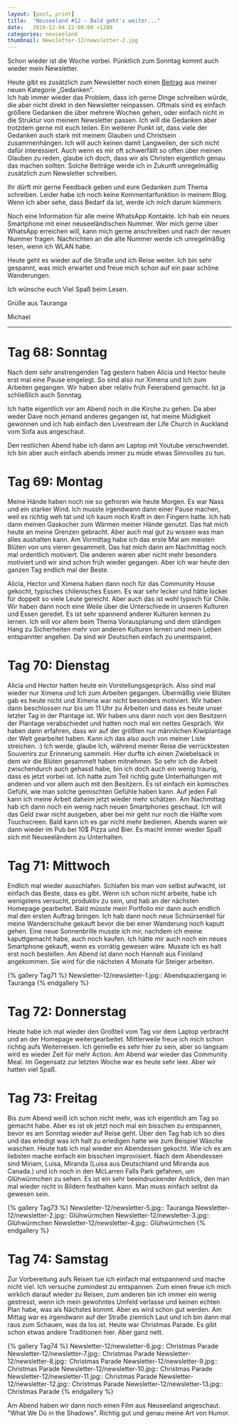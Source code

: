 ```yaml
---
layout: [post, print]
title:  "Neuseeland #12 – Bald geht's weiter..."
date:   2016-12-04 12:00:00 +1200
categories: neuseeland
thumbnail: Newsletter-12/newsletter-2.jpg
---
```

Schon wieder ist die Woche vorbei. Pünktlich zum Sonntag kommt auch wieder mein Newsletter. 

Heute gibt es zusätzlich zum Newsletter noch einen [Beitrag](/gedanken/2016/12/04/Arbeitsmoral/) aus meiner neuen Kategorie „Gedanken“.   
Ich hab immer wieder das Problem, dass ich gerne Dinge schreiben würde, die aber nicht direkt in den Newsletter reinpassen. Oftmals sind es einfach größere Gedanken die über mehrere Wochen gehen, oder einfach nicht in die Struktur von meinem Newsletter passen. Ich will die Gedanken aber trotzdem gerne mit euch teilen. Ein weiterer Punkt ist, dass viele der Gedanken auch stark mit meinem Glauben und Christsein zusammenhängen. Ich will auch keinen damit Langweilen, der sich nicht dafür interessiert. Auch wenn es mir oft schwerfällt so offen über meinen Glauben zu reden, glaube ich doch, dass wir als Christen eigentlich genau das machen sollten. Solche Beiträge werde ich in Zukunft unregelmäßig zusätzlich zum Newsletter schreiben.

Ihr dürft mir gerne Feedback geben und eure Gedanken zum Thema schreiben. Leider habe ich noch keine Kommentarfunktion in meinem Blog. Wenn ich aber sehe, dass Bedarf da ist, werde ich mich darum kümmern.

Noch eine Information für alle meine WhatsApp Kontakte. Ich hab ein neues Smartphone mit einer neuseeländischen Nummer. Wer mich gerne über WhatsApp erreichen will, kann mich gerne anschreiben und nach der neuen Nummer fragen. Nachrichten an die alte Nummer werde ich unregelmäßig lesen, wenn ich WLAN habe.

Heute geht es wieder auf die Straße und ich Reise weiter. Ich bin sehr gespannt, was mich erwartet und freue mich schon auf ein paar schöne Wanderungen.

Ich wünsche euch Viel Spaß beim Lesen.


Grüße aus Tauranga

Michael

______

Tag 68: Sonntag
===============

Nach dem sehr anstrengenden Tag gestern haben Alicia und Hector heute erst mal eine Pause eingelegt. So sind also nur Ximena und Ich zum Arbeiten gegangen. Wir haben aber relativ früh Feierabend gemacht. Ist ja schließlich auch Sonntag.

Ich hatte eigentlich vor am Abend noch in die Kirche zu gehen. Da aber weder Dave noch jemand anderes gegangen ist, hat meine Müdigkeit gewonnen und ich hab einfach den Livestream der Life Church in Auckland vom Sofa aus angeschaut.

Den restlichen Abend habe ich dann am Laptop mit Youtube verschwendet. Ich bin aber auch einfach abends immer zu müde etwas Sinnvolles zu tun.


Tag 69: Montag
==============

Meine Hände haben noch nie so gefroren wie heute Morgen. Es war Nass und ein starker Wind. Ich musste irgendwann dann einer Pause machen, weil es richtig weh tat und ich kaum noch Kraft in den Fingern hatte. Ich hab dann meinen Gaskocher zum Wärmen meiner Hände genutzt. Das hat mich heute an meine Grenzen gebracht. Aber auch mal gut zu wissen was man alles aushalten kann.
Am Vormittag habe ich das erste Mal am meisten Blüten von uns vieren gesammelt. Das hat mich dann am Nachmittag noch mal ordentlich motiviert. Die anderen waren aber nicht mehr besonders motiviert und wir sind schon früh wieder gegangen. Aber ich war heute den ganzen Tag endlich mal der Beste.

Alicia, Hector und Ximena haben dann noch für das Community House gekocht, typisches chilenisches Essen. Es war sehr lecker und hätte locker für doppelt so viele Leute gereicht. Aber auch das ist wohl typisch für Chile. Wir haben dann noch eine Weile über die Unterschiede in unseren Kulturen und Essen geredet. Es ist sehr spannend anderer Kulturen kennen zu lernen. Ich will vor allem beim Thema Vorausplanung und dem ständigen Hang zu Sicherheiten mehr von anderen Kulturen lernen und mein Leben entspannter angehen. Da sind wir Deutschen einfach zu unentspannt.


Tag 70: Dienstag
================

Alicia und Hector hatten heute ein Vorstellungsgespräch. Also sind mal wieder nur Ximena und Ich zum Arbeiten gegangen. Übermäßig viele Blüten gab es heute nicht und Ximena war nicht besonders motiviert. Wir haben dann beschlossen nur bis um 11 Uhr zu Arbeiten und dass es heute unser letzter Tag in der Plantage ist. Wir haben uns dann noch von den Besitzern der Plantage verabschiedet und hatten noch mal ein nettes Gespräch. Wir haben dann erfahren, dass wir auf der größten nur männlichen Kiwiplantage der Welt gearbeitet haben. Kann ich das also auch von meiner Liste streichen. :) Ich werde, glaube Ich, während meiner Reise die verrücktesten Souvenirs zur Erinnerung sammeln. Hier durfte ich einen Zwiebelsack in dem wir die Blüten gesammelt haben mitnehmen.
So sehr ich die Arbeit zwischendurch auch gehasst habe, bin ich doch auch ein wenig traurig, dass es jetzt vorbei ist.
Ich hatte zum Teil richtig gute Unterhaltungen mit anderen und vor allem auch mit den Besitzern.
Es ist einfach ein komisches Gefühl, wie man solche gemischten Gefühle haben kann. Auf jeden Fall kann ich meine Arbeit daheim jetzt wieder mehr schätzen.
Am Nachmittag hab ich dann noch ein wenig nach neuen Smartphones geschaut. Ich will das Geld zwar nicht ausgeben, aber bei mir geht nur noch die Hälfte vom Touchscreen. Bald kann ich es gar nicht mehr bedienen.
Abends waren wir dann wieder im Pub bei 10$ Pizza und Bier. Es macht immer wieder Spaß sich mit Neuseeländern zu Unterhalten.


Tag 71: Mittwoch
================

Endlich mal wieder ausschlafen. Schlafen bis man von selbst aufwacht, ist einfach das Beste, dass es gibt. Wenn ich schon nicht arbeite, habe ich wenigstens versucht, produktiv zu sein, und hab an der nächsten Homepage gearbeitet. Bald müsste mein Portfolio mir dann auch endlich mal den ersten Auftrag bringen.
Ich hab dann noch neue Schnürsenkel für meine Wanderschuhe gekauft bevor die bei einer Wanderung noch kaputt gehen. Eine neue Sonnenbrille musste ich mir, nachdem ich meine kaputtgemacht habe, auch noch kaufen. Ich hätte mir auch noch ein neues Smartphone gekauft, wenn es vorrätig gewesen wäre. Musste ich es halt erst noch bestellen.
Am Abend ist dann noch Hannah aus Finnland angekommen. Sie wird für die nächsten 4 Monate für Steiger arbeiten.

{% gallery Tag71 %}
Newsletter-12/newsletter-1.jpg:: Abendspaziergang in Tauranga
{% endgallery %}

Tag 72: Donnerstag
==================

Heute habe ich mal wieder den Großteil vom Tag vor dem Laptop verbracht und an der Homepage weitergearbeitet. Mittlerweile freue ich mich schon richtig aufs Weiterreisen. Ich genieße es sehr hier zu sein, aber so langsam wird es wieder Zeit für mehr Action.
Am Abend war wieder das Community Meal. Im Gegensatz zur letzten Woche war es heute sehr leer. Aber wir hatten viel Spaß.


Tag 73: Freitag
===============

Bis zum Abend weiß ich schon nicht mehr, was ich eigentlich am Tag so gemacht habe. Aber es ist ok jetzt noch mal ein bisschen zu entspannen, bevor es am Sonntag wieder auf Reise geht. Über den Tag hab ich so dies und das erledigt was ich halt zu erledigen hatte wie zum Beispiel Wäsche waschen.
Heute hab ich mal wieder ein Abendessen gekocht. Wie ich es am liebsten mache einfach ein bisschen improvisiert.
Nach dem Abendessen sind Miriam, Luisa, Miranda (Luisa aus Deutschland und Miranda aus Canada.) und ich noch in den McLarren Falls Park gefahren, um Glühwürmchen zu sehen. Es ist ein sehr beeindruckender Anblick, den man mal wieder nicht in Bildern festhalten kann. Man muss einfach selbst da gewesen sein.

{% gallery Tag73 %}
Newsletter-12/newsletter-5.jpg:: Tauranga
Newsletter-12/newsletter-2.jpg:: Glühwürmchen
Newsletter-12/newsletter-3.jpg:: Glühwürmchen
Newsletter-12/newsletter-4.jpg:: Glühwürmchen
{% endgallery %}


Tag 74: Samstag
===============

Zur Vorbereitung aufs Reisen tue ich einfach mal entspannend und mache nicht viel. Ich versuche zumindest zu entspannen. Zum einen freue ich mich wirklich darauf wieder zu Reisen, zum anderen bin ich immer ein wenig gestresst, wenn ich mein gewohntes Umfeld verlasse und keinen echten Plan habe, was als Nächstes kommt. Aber es wird schon gut werden.
Am Mittag war es irgendwann auf der Straße ziemlich Laut und ich bin dann mal raus zum Schauen, was da los ist. Heute war Christmas Parade. Es gibt schon etwas andere Traditionen hier. Aber ganz nett.

{% gallery Tag74 %}
Newsletter-12/newsletter-6.jpg:: Christmas Parade
Newsletter-12/newsletter-7.jpg:: Christmas Parade
Newsletter-12/newsletter-8.jpg:: Christmas Parade
Newsletter-12/newsletter-9.jpg:: Christmas Parade
Newsletter-12/newsletter-10.jpg:: Christmas Parade
Newsletter-12/newsletter-11.jpg:: Christmas Parade
Newsletter-12/newsletter-12.jpg:: Christmas Parade
Newsletter-12/newsletter-13.jpg:: Christmas Parade
{% endgallery %}

Am Abend haben wir dann noch einen Film aus Neuseeland angeschaut. "What We Do in the Shadows". Richtig gut und genau meine Art von Humor.
